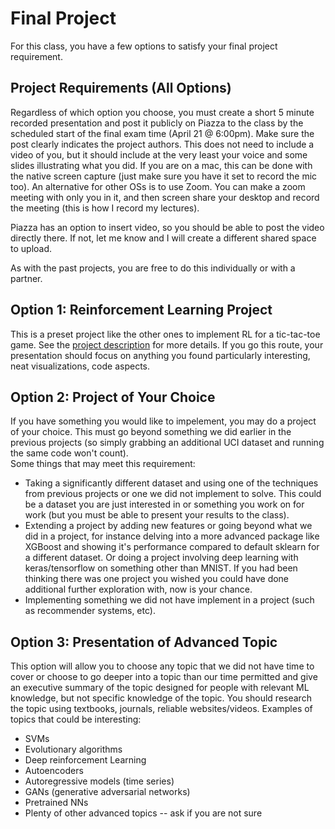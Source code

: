 # Final Project

For this class, you have a few options to satisfy your final project requirement.

## Project Requirements (All Options)
Regardless of which option you choose, you must create a short 5 minute recorded
presentation and post it publicly on Piazza to the class by the scheduled
start of the final exam time (April 21 @ 6:00pm).  Make sure
the post clearly indicates the project authors. This does not need to include
a video of you, but it should include at the very least your voice and some slides
illustrating what you did.  If you are on a mac, this can be done with the native
screen capture (just make sure you have it set to record the mic too).  An alternative
for other OSs is to use Zoom.  You can make a zoom meeting with only you in it, and
then screen share your desktop and record the meeting (this is how I record my lectures).

Piazza has an option to insert video, so you should be able to post the video directly
there.  If not, let me know and I will create a different shared space to upload.

As with the past projects, you are free to do this individually or with a partner.

## Option 1:  Reinforcement Learning Project
This is a preset project like the other ones to implement RL for a tic-tac-toe game.
See the [project description](project-final/final-project-reinforcement-option.pdf)
for more details.  If you go this route, your presentation should focus on
anything you found particularly interesting, neat visualizations, code aspects.

## Option 2:  Project of Your Choice
If you have something you would like to impelement, you may do a project of your choice.
This must go beyond something we did earlier in the previous projects (so simply 
grabbing an additional UCI dataset and running the same code won't count).  
Some things that may meet this requirement:

* Taking a significantly different dataset and using one of the techniques
  from previous projects or one we did not implement to solve.
  This could be a dataset you are just interested in or something you work on for work
  (but you must be able to present your results to the class).
* Extending a project by adding new features or
  going beyond what we did in a project, for instance delving into a more advanced
  package like XGBoost and showing it's performance compared to default
  sklearn for a different dataset.   Or doing a project involving deep learning
  with keras/tensorflow on something other than MNIST.  If you had been thinking
  there was one project you wished you could have done additional further exploration
  with, now is your chance.
* Implementing something we did not have implement in a project (such as recommender
  systems, etc).

## Option 3:  Presentation of Advanced Topic
This option will allow you to choose any topic that we did not have time to cover
or choose to go deeper into a topic than our time permitted and give an executive
summary of the topic designed for people with relevant ML knowledge, but not 
specific knowledge of the topic.  You should research the topic using textbooks,
journals, reliable websites/videos.  Examples of topics that could be interesting:

* SVMs
* Evolutionary algorithms
* Deep reinforcement Learning
* Autoencoders
* Autoregressive models (time series)
* GANs (generative adversarial networks)
* Pretrained NNs
* Plenty of other advanced topics -- ask if you are not sure

